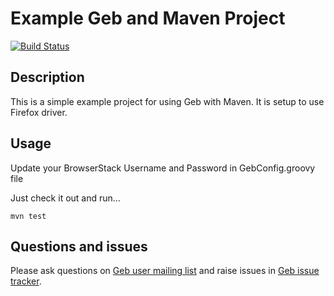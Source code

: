 # Example Geb and Maven Project

[![Build Status][build_status]](https://circleci.com/gh/geb/geb-example-gradle/tree/master)

## Description

This is a simple example project for using Geb with Maven. It is setup to use Firefox driver.

## Usage

Update your BrowserStack Username and Password in GebConfig.groovy file

Just check it out and run…

    mvn test

## Questions and issues

Please ask questions on [Geb user mailing list][mailing_list] and raise issues in [Geb issue tracker][issue_tracker].


[build_status]: https://circleci.com/gh/geb/geb-example-maven/tree/master.svg?style=shield&circle-token=838864dcbe273d42be9a1d3a2cb5646ecb621fa5 "Build Status"
[mailing_list]: https://groups.google.com/forum/#!forum/geb-user
[issue_tracker]: https://github.com/geb/issues/issues
